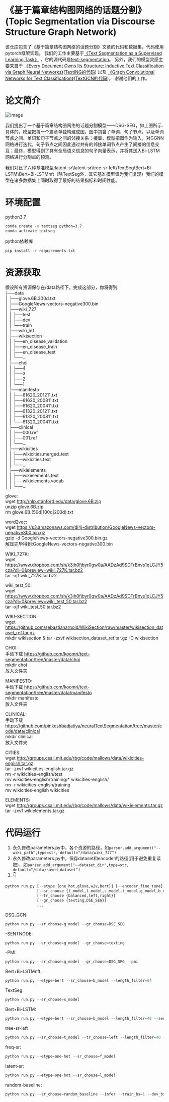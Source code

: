 # 《基于篇章结构图网络的话题分割》(Topic Segmentation via Discourse Structure Graph Network)
该仓库包含了《基于篇章结构图网络的话题分割》文章的代码和数据集，代码使用pytorch框架实现。
我们的工作主要基于[《Text Segmentation as a Supervised Learning Task》](https://arxiv.org/abs/1803.09337) ，它的源代码是[text-segmentation](https://github.com/koomri/text-segmentation)。
另外，我们的模型灵感主要来自于 [《Every Document Owns Its Structure: Inductive Text Classification via
Graph Neural Networks》](https://arxiv.org/abs/2004.13826)([TextING的代码](https://github.com/CRIPAC-DIG/TextING)) 以及 [《Graph Convolutional Networks for Text Classification》](https://arxiv.org/abs/1809.05679)([TextGCN的代码](https://github.com/yao8839836/text_gcn))。
谢谢他们的工作。

# 论文简介
![image](https://user-images.githubusercontent.com/59757561/113157597-9ee79600-926d-11eb-9480-4c0f3214823b.png)

我们提出了一个基于篇章结构图网络的话题分割模型——DSG-SEG，如上图所示.具体的，模型把每一个篇章单独构建成图，图中包含了单词、句子节点，以及单词节点之间、单词和句子节点之间的邻接关系；接着，模型把图作为输入，对GGNN网络进行迭代，句子节点之间因此通过共有的邻接单词节点产生了间接的信息交互；最终，模型得到了具有全局语义信息的句子向量表示，并将其送入Bi-LSTM网络进行分割点的预测。

我们对比了六种基准模型:latent-sr\latent-sr\tree-sr-left\TextSeg\Bert+Bi-LSTM\Bert+Bi-LSTMnft（除TextSeg外，其它基准模型皆为我们复现）我们的模型在诸多数据集上同时取得了最好的结果指标和时间性能。

# 环境配置
python3.7
```bash
conda create -n textseg python=3.7
conda activate textseg
```
python依赖库
```bash
pip install -r requirements.txt
```

# 资源获取  
假设所有资源保存在/data路径下，完成这部分，你将得到:  
├──data  
│  ├──glove.6B.300d.txt  
│  ├──GoogleNews-vectors-negative300.bin  
│  ├──wiki_727    
│  │  ├──test  
│  │  ├──dev  
│  │  └──train  
│  ├──wiki_50    
│  ├──wikisection    
│  │  ├──en_disease_validation  
│  │  ├──en_disease_train  
│  │  ├──en_disease_test  
│  │  └──...  
│  ├──choi  
│  │  ├──4  
│  │  ├──3  
│  │  ├──2  
│  │  └──1  
│  ├──manifesto    
│  │  ├──61620_201211.txt  
│  │  ├──61620_200811.txt  
│  │  ├──61620_200411.txt  
│  │  ├──61320_201211.txt  
│  │  ├──61320_200811.txt  
│  │  └──61320_200411.txt  
│  ├──clinical      
│  │  ├──000.ref   
│  │  ├──001.ref  
│  │  └──...  
│  ├──wikicities      
│  │  ├──wikicities.merged_text       
│  │  ├──wikicities.text  
│  │  └──...  
│  ├──wikielements     
│  │  ├──wikielements.text         
│  │  ├──wikielements.vocab  
│  │  └──...  

glove:  
wget http://nlp.stanford.edu/data/glove.6B.zip  
unzip glove.6B.zip  
rm glove.6B.(50d|100d|200d).txt  
  
word2vec:  
wget https://s3.amazonaws.com/dl4j-distribution/GoogleNews-vectors-negative300.bin.gz  
gzip -d GoogleNews-vectors-negative300.bin.gz  
解压完毕得到:GoogleNews-vectors-negative300.bin  
  
WIKI_727K:  
wget https://www.dropbox.com/sh/k3jh0fjbyr0gw0a/AADzAd9SDTrBnvs1qLCJY5cza?dl=0&preview=wiki_727K.tar.bz2  
tar -xjf wiki_727K.tar.bz2  

wiki_test_50:  
wget https://www.dropbox.com/sh/k3jh0fjbyr0gw0a/AADzAd9SDTrBnvs1qLCJY5cza?dl=0&preview=wiki_test_50.tar.bz2  
tar -xjf wiki_test_50.tar.bz2  

WIKI-SECTION:  
wget https://github.com/sebastianarnold/WikiSection/raw/master/wikisection_dataset_ref.tar.gz  
mkdir wikisection & tar -zxvf wikisection_dataset_ref.tar.gz -C wikisection  
  
CHOI:  
手动下载 https://github.com/koomri/text-segmentation/tree/master/data/choi  
mkdir choi  
放入文件夹  
  
MANIFESTO:  
手动下载 https://github.com/koomri/text-segmentation/tree/master/data/manifesto  
mkdir manifesto  
放入文件夹  
  
CLINICAL:  
手动下载 https://github.com/pinkeshbadjatiya/neuralTextSegmentation/tree/master/code/data/clinical  
mkdir clinical  
放入文件夹    
  
CITIES:  
wget http://groups.csail.mit.edu/rbg/code/mallows/data/wikicities-english.tar.gz  
tar -zxvf wikicities-english.tar.gz  
rm -r wikicities-english/test  
mv wikicities-english/training/* wikicities-english/  
rm -r wikicities-english/training  
mv wikicities-english wikicities  

ELEMENTS:  
wget http://groups.csail.mit.edu/rbg/code/mallows/data/wikielements.tar.gz  
tar -zxvf wikielements.tar.gz  

# 代码运行 
1. 永久修改parameters.py中，各个资源的路径，如`parser.add_argument("--wiki_path",type=str, default="/data/wiki_727")`  
2. 永久修改parameters.py中，保存dataset和encoder的路径(用于避免重复读取)，如`parser.add_argument("--dataset_dir",type=str, default="/data/saved_dataset")`  
3. 👇  
```python
python run.py [--etype {one_hot,glove,w2v,bert}] [--encoder_fine_tune]
              [--sr_choose {f_model,l_model,s_model,t_model,g_model,b_model,random_baseline}]
              [--tr_choose {balanced,left,right}]
              [--gr_choose {texting,DSE_SEG}]
              ...
```
DSG_GCN:
```python
python run.py --sr_choose=g_model --gr_choose=DSE_SEG
```
-SENTNODE:
```python
python run.py --sr_choose=g_model --gr_choose=texting
```
-PMI:
```python
python run.py --sr_choose=g_model --gr_choose=DSG_SEG --pmi
```
Bert+Bi-LSTMnft:
```python
python run.py --etype=bert --sr_choose=b_model --length_filter=64
```
TextSeg:
```python
python run.py --sr_choose=s_model
```
Bert+Bi-LSTM:
```python
python run.py --etype=bert --sr_choose=b_model --length_filter=40 --sent_num_filter=60 --train_bs=3 --encoder_fine_tune
```
tree-sr-left
```python
python run.py --sr_choose=t_model --tr_choose=left --length_filter=40 --sent_num_filter=60
```
freq-sr:
```python
python run.py --etype=one-hot --sr_choose=f_model
```
latent-sr:
```python
python run.py --etype=one-hot --sr_choose=l_model
```
random-baseline:
```python
python run.py --sr_choose=random_baseline --infer --train_bs=1 --dev_bs=1 --test_bs=1  
```
